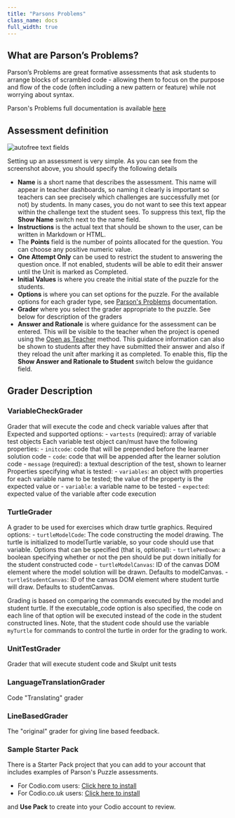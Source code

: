 ```yaml
---
title: "Parsons Problems"
class_name: docs
full_width: true
---
```


## What are Parson’s Problems?

Parson’s Problems are great formative assessments that ask students to arrange blocks of scrambled code - allowing them to focus on the purpose and flow of the code (often including a new pattern or feature) while not worrying about syntax.

Parson's Problems full documentation is available [here](http://js-parsons.github.io/documentation/)

## Assessment definition


<img alt="autofree text fields" src="/img/docs/guides/assessment_parsons.png" class="simple"/>

Setting up an assessment is very simple. As you can see from the screenshot above, you should specify the following details

- **Name** is a short name that describes the assessment. This name will appear in teacher dashboards, so naming it clearly is important so teachers can see precisely which challenges are successfully met (or not) by students. In many cases, you do not want to see this text appear within the challenge text the student sees. To suppress this text, flip the **Show Name** switch next to the name field.
- **Instructions** is the actual text that should be shown to the user, can be written in Markdown or HTML.
- The **Points** field is the number of points allocated for the question. You can choose any positive numeric value. 
- **One Attempt Only** can be used to restrict the student to answering the question once. If not enabled, students will be able to edit their answer until the Unit is marked as Completed.
- **Initial Values** is where you create the initial state of the puzzle for the students.
- **Options** is where you can set options for the puzzle. For the available options for each grader type, see [Parson's Problems](http://js-parsons.github.io/documentation/) documentation.
- **Grader** where you select the grader appropriate to the puzzle. See below for description of the graders
- **Answer and Rationale** is where guidance for the assessment can be entered. This will be visible to the teacher when the project is opened using the [Open as Teacher](/docs/classes/unitmanagement/settings-info/teachersolutions) method. This guidance information can also be shown to students after they have submitted their answer and also if they reload the unit after marking it as completed. To enable this, flip the **Show Answer and Rationale to Student** switch below the guidance field.


## Grader Description

### VariableCheckGrader

Grader that will execute the code and check variable values after that
    Expected and supported options:
        - ```vartests``` (required): array of variable test objects
    Each variable test object can/must have the following properties:
        - ```initcode```: code that will be prepended before the learner solution code
        - ```code```: code that will be appended after the learner solution code
        - ```message``` (required): a textual description of the test, shown to learner
    Properties specifying what is tested:
        - ```variables```: an object with properties for each variable name to be tested; the value of the property is the expected value
   or
        - ```variable```: a variable name to be tested
        - ```expected```: expected value of the variable after code execution

### TurtleGrader

A grader to be used for exercises which draw turtle graphics.
    Required options:
        - ```turtleModelCode```: The code constructing the model drawing. The turtle is initialized to modelTurtle variable, so your code should use that variable.
    Options that can be specified (that is, optional):
        - ```turtlePenDown```: a boolean specifying whether or not the pen should be put down initially for the student constructed code
        - ```turtleModelCanvas```: ID of the canvas DOM element where the model solution will be drawn. Defaults to modelCanvas.
        - ```turtleStudentCanvas```: ID of the canvas DOM element where student turtle will draw. Defaults to studentCanvas.
  
Grading is based on comparing the commands executed by the model and student turtle. If the executable_code option is also specified, the code on each line of that option will be executed instead of the code in the student constructed lines. Note, that the student code should use the variable ```myTurtle``` for commands to control the turtle in order for the grading to work.

### UnitTestGrader

Grader that will execute student code and Skulpt unit tests

### LanguageTranslationGrader

Code "Translating" grader

### LineBasedGrader

The "original" grader for giving line based feedback.

### Sample Starter Pack
There is a Starter Pack project that you can add to your account that includes examples of Parson's Puzzle assessments. 

- For Codio.com users: [Click here to install](https://codio.com/home/starter-packs/cc68d38b-b0ea-4825-9814-46a3594c2b11/) 
- For Codio.co.uk users: [Click here to install](https://codio.co.uk/home/starter-packs/7c69bc1a-7f20-4cd1-a726-63a1c056790f) 

and **Use Pack** to create into your Codio account to review.